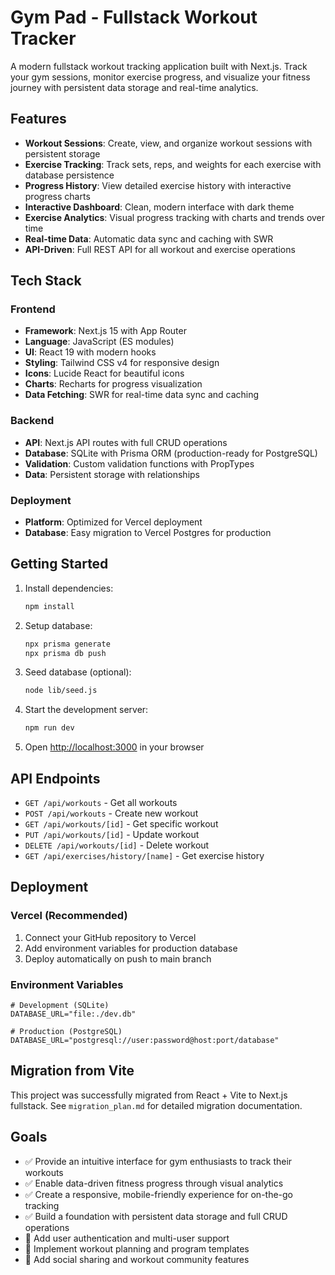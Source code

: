 # Gym Pad - Fullstack Workout Tracker

A modern fullstack workout tracking application built with Next.js. Track your gym sessions, monitor exercise progress, and visualize your fitness journey with persistent data storage and real-time analytics.

## Features

- **Workout Sessions**: Create, view, and organize workout sessions with persistent storage
- **Exercise Tracking**: Track sets, reps, and weights for each exercise with database persistence
- **Progress History**: View detailed exercise history with interactive progress charts
- **Interactive Dashboard**: Clean, modern interface with dark theme
- **Exercise Analytics**: Visual progress tracking with charts and trends over time
- **Real-time Data**: Automatic data sync and caching with SWR
- **API-Driven**: Full REST API for all workout and exercise operations

## Tech Stack

### Frontend
- **Framework**: Next.js 15 with App Router
- **Language**: JavaScript (ES modules)
- **UI**: React 19 with modern hooks
- **Styling**: Tailwind CSS v4 for responsive design
- **Icons**: Lucide React for beautiful icons
- **Charts**: Recharts for progress visualization
- **Data Fetching**: SWR for real-time data sync and caching

### Backend
- **API**: Next.js API routes with full CRUD operations
- **Database**: SQLite with Prisma ORM (production-ready for PostgreSQL)
- **Validation**: Custom validation functions with PropTypes
- **Data**: Persistent storage with relationships

### Deployment
- **Platform**: Optimized for Vercel deployment
- **Database**: Easy migration to Vercel Postgres for production

## Getting Started

1. Install dependencies:
   ```bash
   npm install
   ```

2. Setup database:
   ```bash
   npx prisma generate
   npx prisma db push
   ```

3. Seed database (optional):
   ```bash
   node lib/seed.js
   ```

4. Start the development server:
   ```bash
   npm run dev
   ```

5. Open [http://localhost:3000](http://localhost:3000) in your browser

## API Endpoints

- `GET /api/workouts` - Get all workouts
- `POST /api/workouts` - Create new workout
- `GET /api/workouts/[id]` - Get specific workout
- `PUT /api/workouts/[id]` - Update workout
- `DELETE /api/workouts/[id]` - Delete workout
- `GET /api/exercises/history/[name]` - Get exercise history

## Deployment

### Vercel (Recommended)
1. Connect your GitHub repository to Vercel
2. Add environment variables for production database
3. Deploy automatically on push to main branch

### Environment Variables
```env
# Development (SQLite)
DATABASE_URL="file:./dev.db"

# Production (PostgreSQL)
DATABASE_URL="postgresql://user:password@host:port/database"
```

## Migration from Vite

This project was successfully migrated from React + Vite to Next.js fullstack. See `migration_plan.md` for detailed migration documentation.

## Goals

- ✅ Provide an intuitive interface for gym enthusiasts to track their workouts
- ✅ Enable data-driven fitness progress through visual analytics  
- ✅ Create a responsive, mobile-friendly experience for on-the-go tracking
- ✅ Build a foundation with persistent data storage and full CRUD operations
- 🔄 Add user authentication and multi-user support
- 🔄 Implement workout planning and program templates
- 🔄 Add social sharing and workout community features
